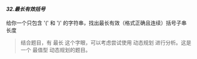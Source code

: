 #### *32.最长有效括号*
给你一个只包含 '(' 和 ')' 的字符串，找出最长有效（格式正确且连续）括号子串长度
> 结合题目，有 最长 这个字眼，可以考虑尝试使用 动态规划 进行分析。这是一个 最值型 动态规划的题目。
